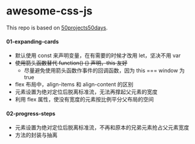 # awesome-css-js

This repo is based on [50projects50days](https://github.com/bradtraversy/50projects50days).

#### 01-expanding-cards
- 默认使用 const 来声明变量，在有需要的时候才改用 let，坚决不用 var
- ~~使用箭头函数替代 function() {} 声明，this 友好~~
  - 尽量避免使用箭头函数作事件的回调函数，因为 this === window 为 true
- flex 布局中，align-items 和 align-content 的区别
- 元素设置为绝对定位后脱离标准流，无法再撑起父元素的宽度
- 利用 flex 属性，使没有宽度的元素按比例平分父布局的空间

#### 02-progress-steps
- 元素设置为绝对定位后脱离标准流，不再和原本的兄弟元素抢占父元素宽度
- 方法的封装与抽离
